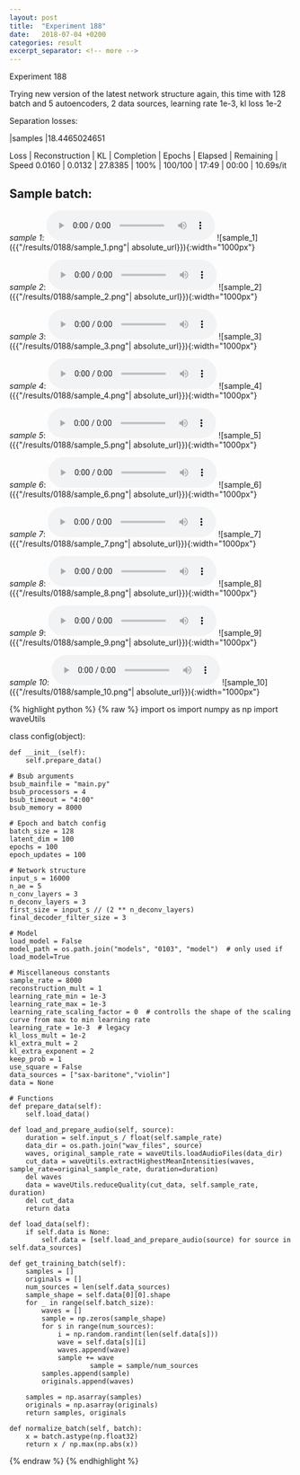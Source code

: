 ```yaml
---
layout: post
title:  "Experiment 188"
date:   2018-07-04 +0200
categories: result
excerpt_separator: <!-- more -->
---
```

Experiment 188

Trying new version of the latest network structure again, this time with 128 batch and 5 autoencoders, 2 data sources, learning rate 1e-3, kl loss 1e-2

Separation losses:

|samples
|18.4465024651

Loss | Reconstruction | KL | Completion | Epochs | Elapsed | Remaining | Speed
0.0160 | 0.0132 | 27.8385 | 100% | 100/100 | 17:49 | 00:00 | 10.69s/it<!-- more -->

## **Sample batch**:
_sample 1_:
<audio src="/ResultsOverview/results/0188/sample_1.wav" controls preload></audio>
![sample_1]({{"/results/0188/sample_1.png"| absolute_url}}){:width="1000px"}

_sample 2_:
<audio src="/ResultsOverview/results/0188/sample_2.wav" controls preload></audio>
![sample_2]({{"/results/0188/sample_2.png"| absolute_url}}){:width="1000px"}

_sample 3_:
<audio src="/ResultsOverview/results/0188/sample_3.wav" controls preload></audio>
![sample_3]({{"/results/0188/sample_3.png"| absolute_url}}){:width="1000px"}

_sample 4_:
<audio src="/ResultsOverview/results/0188/sample_4.wav" controls preload></audio>
![sample_4]({{"/results/0188/sample_4.png"| absolute_url}}){:width="1000px"}

_sample 5_:
<audio src="/ResultsOverview/results/0188/sample_5.wav" controls preload></audio>
![sample_5]({{"/results/0188/sample_5.png"| absolute_url}}){:width="1000px"}

_sample 6_:
<audio src="/ResultsOverview/results/0188/sample_6.wav" controls preload></audio>
![sample_6]({{"/results/0188/sample_6.png"| absolute_url}}){:width="1000px"}

_sample 7_:
<audio src="/ResultsOverview/results/0188/sample_7.wav" controls preload></audio>
![sample_7]({{"/results/0188/sample_7.png"| absolute_url}}){:width="1000px"}

_sample 8_:
<audio src="/ResultsOverview/results/0188/sample_8.wav" controls preload></audio>
![sample_8]({{"/results/0188/sample_8.png"| absolute_url}}){:width="1000px"}

_sample 9_:
<audio src="/ResultsOverview/results/0188/sample_9.wav" controls preload></audio>
![sample_9]({{"/results/0188/sample_9.png"| absolute_url}}){:width="1000px"}

_sample 10_:
<audio src="/ResultsOverview/results/0188/sample_10.wav" controls preload></audio>
![sample_10]({{"/results/0188/sample_10.png"| absolute_url}}){:width="1000px"}


{% highlight python %}
{% raw %}
import os
import numpy as np
import waveUtils


class config(object):

	def __init__(self):
		self.prepare_data()

	# Bsub arguments
	bsub_mainfile = "main.py"
	bsub_processors = 4
	bsub_timeout = "4:00"
	bsub_memory = 8000

	# Epoch and batch config
	batch_size = 128
	latent_dim = 100
	epochs = 100
	epoch_updates = 100

	# Network structure
	input_s = 16000
	n_ae = 5
	n_conv_layers = 3
	n_deconv_layers = 3
	first_size = input_s // (2 ** n_deconv_layers)
	final_decoder_filter_size = 3

	# Model
	load_model = False
	model_path = os.path.join("models", "0103", "model")  # only used if load_model=True

	# Miscellaneous constants
	sample_rate = 8000
	reconstruction_mult = 1
	learning_rate_min = 1e-3
	learning_rate_max = 1e-3
	learning_rate_scaling_factor = 0  # controlls the shape of the scaling curve from max to min learning rate
	learning_rate = 1e-3  # legacy
	kl_loss_mult = 1e-2
	kl_extra_mult = 2
	kl_extra_exponent = 2
	keep_prob = 1
	use_square = False
	data_sources = ["sax-baritone","violin"]
	data = None

	# Functions
	def prepare_data(self):
		self.load_data()

	def load_and_prepare_audio(self, source):
		duration = self.input_s / float(self.sample_rate)
		data_dir = os.path.join("wav_files", source)
		waves, original_sample_rate = waveUtils.loadAudioFiles(data_dir)
		cut_data = waveUtils.extractHighestMeanIntensities(waves, sample_rate=original_sample_rate, duration=duration)
		del waves
		data = waveUtils.reduceQuality(cut_data, self.sample_rate, duration)
		del cut_data
		return data

	def load_data(self):
		if self.data is None:
			self.data = [self.load_and_prepare_audio(source) for source in self.data_sources]

	def get_training_batch(self):
		samples = []
		originals = []
		num_sources = len(self.data_sources)
		sample_shape = self.data[0][0].shape
		for _ in range(self.batch_size):
			waves = []
			sample = np.zeros(sample_shape)
			for s in range(num_sources):
				i = np.random.randint(len(self.data[s]))
				wave = self.data[s][i]
				waves.append(wave)
				sample += wave
                        sample = sample/num_sources
			samples.append(sample)
			originals.append(waves)

		samples = np.asarray(samples)
		originals = np.asarray(originals)
		return samples, originals

	def normalize_batch(self, batch):
		x = batch.astype(np.float32)
		return x / np.max(np.abs(x))


{% endraw %}
{% endhighlight %}
